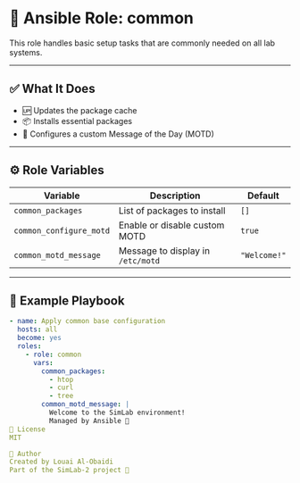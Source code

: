 # 🧰 Ansible Role: common

This role handles basic setup tasks that are commonly needed on all lab systems.

---

## ✅ What It Does

- 🆙 Updates the package cache
- 📦 Installs essential packages
- 📜 Configures a custom Message of the Day (MOTD)

---

## ⚙️ Role Variables

| Variable               | Description                                | Default         |
|------------------------|--------------------------------------------|-----------------|
| `common_packages`      | List of packages to install                | `[]`            |
| `common_configure_motd`| Enable or disable custom MOTD              | `true`          |
| `common_motd_message`  | Message to display in `/etc/motd`          | `"Welcome!"`    |

---

## 🚀 Example Playbook

```yaml
- name: Apply common base configuration
  hosts: all
  become: yes
  roles:
    - role: common
      vars:
        common_packages:
          - htop
          - curl
          - tree
        common_motd_message: |
          Welcome to the SimLab environment!
          Managed by Ansible 🤖
📄 License
MIT

👤 Author
Created by Louai Al-Obaidi
Part of the SimLab-2 project 🚀

